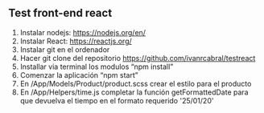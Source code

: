 ## Test front-end react

1. Instalar nodejs: https://nodejs.org/en/
2. Instalar React: https://reactjs.org/
3. Instalar git en el ordenador
4. Hacer git clone del repositorio https://github.com/ivanrcabral/testreact
5. Installar via terminal los modulos “npm install”
6. Comenzar la aplicación “npm start”
7. En /App/Models/Product/product.scss crear el estilo para el producto
8. En /App/Helpers/time.js completar la función getFormattedDate para que devuelva el tiempo en el formato requerido '25/01/20'
